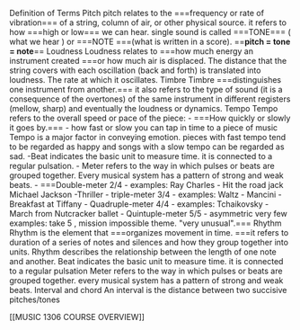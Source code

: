 Definition of Terms
Pitch
	pitch relates to the ===frequency or rate of vibration=== of a string, column of air, or other physical source. it refers to how ===high or low=== we can hear.
	single sound is called ===TONE=== ( what we hear ) or ===NOTE ===(what is written in a score).
		==**pitch = tone = note**== 
Loudness
	Loudness relates to ===how much energy an instrument created ===or how much air is displaced. The distance that the string covers with each oscillation (back and forth) is translated into loudness. The rate at which it oscillates.
Timbre
	Timbre ===distinguishes one instrument from another.=== it also refers to the type of sound (it is a consequence of the overtones) of the same instrument in different registers (mellow, sharp) and eventually the loudness or dynamics.
Tempo
	Tempo refers to the overall speed or pace of the piece:
		- ===How quickly or slowly it goes by.===
		- how fast or slow you can tap in time to a piece of music
	Tempo is a major factor in conveying emotion. pieces with fast tempo tend to be regarded as happy and songs with a slow tempo can be regarded as sad.
	 -Beat indicates the basic unit to measure time. it is connected to a regular pulsation.
	- Meter refers to the way in which pulses or beats are grouped together. Every musical system has a pattern of strong and weak beats.
		- ===Double-meter 2/4 - examples: Ray Charles - Hit the road jack Michael Jackson -Thriller
		- triple-meter 3/4 - examples: Waltz - Mancini - Breakfast at Tiffany
		- Quadruple-meter 4/4 - examples: Tchaikovsky - March from Nutcracker ballet
		- Quintuple-meter 5/5 - asymmetric very few examples: take 5 , mission impossible theme. "very unusual".===
Rhythm
	Rhythm is the element that ===organizes movement in time. ===it refers to duration of a series of notes and silences and how they group together into units. Rhythm describes the relationship between the length of one note and another.
Beat
	indicates the basic unit to measure time. it is connected to a regular pulsation
Meter
	refers to the way in which pulses or beats are grouped together. every musical system has a pattern of strong and weak beats.
Interval and chord
	An interval is the distance between two succisive pitches/tones
	
	

[[MUSIC 1306 COURSE OVERVIEW]]

